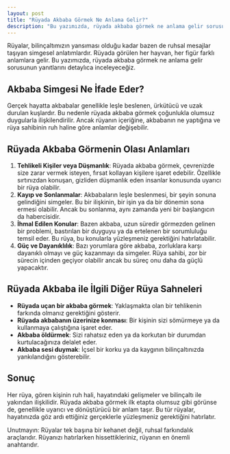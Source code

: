```yaml
---
layout: post
title: "Rüyada Akbaba Görmek Ne Anlama Gelir?"
description: "Bu yazımızda, rüyada akbaba görmek ne anlama gelir sorusunun yanıtlarını detaylıca inceleyeceğiz."
---
```


Rüyalar, bilinçaltımızın yansıması olduğu kadar bazen de ruhsal mesajlar taşıyan simgesel anlatımlardır. Rüyada görülen her hayvan, her figür farklı anlamlara gelir. Bu yazımızda, rüyada akbaba görmek ne anlama gelir sorusunun yanıtlarını detaylıca inceleyeceğiz.

## Akbaba Simgesi Ne İfade Eder?

Gerçek hayatta akbabalar genellikle leşle beslenen, ürkütücü ve uzak durulan kuşlardır. Bu nedenle rüyada akbaba görmek çoğunlukla olumsuz duygularla ilişkilendirilir. Ancak rüyanın içeriğine, akbabanın ne yaptığına ve rüya sahibinin ruh haline göre anlamlar değişebilir.

## Rüyada Akbaba Görmenin Olası Anlamları

1. **Tehlikeli Kişiler veya Düşmanlık**: Rüyada akbaba görmek, çevrenizde size zarar vermek isteyen, fırsat kollayan kişilere işaret edebilir. Özellikle sırtınızdan konuşan, gizliden düşmanlık eden insanlar konusunda uyarıcı bir rüya olabilir.
2. **Kayıp ve Sonlanmalar**: Akbabaların leşle beslenmesi, bir şeyin sonuna gelindiğini simgeler. Bu bir ilişkinin, bir işin ya da bir dönemin sona ermesi olabilir. Ancak bu sonlanma, aynı zamanda yeni bir başlangıcın da habercisidir.
3. **İhmal Edilen Konular**: Bazen akbaba, uzun süredir görmezden gelinen bir problemi, bastırılan bir duyguyu ya da ertelenen bir sorumluluğu temsil eder. Bu rüya, bu konularla yüzleşmeniz gerektiğini hatırlatabilir.
4. **Güç ve Dayanıklılık**: Bazı yorumlara göre akbaba, zorluklara karşı dayanıklı olmayı ve güç kazanmayı da simgeler. Rüya sahibi, zor bir sürecin içinden geçiyor olabilir ancak bu süreç onu daha da güçlü yapacaktır.

## Rüyada Akbaba ile İlgili Diğer Rüya Sahneleri

- **Rüyada uçan bir akbaba görmek**: Yaklaşmakta olan bir tehlikenin farkında olmanız gerektiğini gösterir.
- **Rüyada akbabanın üzerinize konması**: Bir kişinin sizi sömürmeye ya da kullanmaya çalıştığına işaret eder.
- **Akbaba öldürmek**: Sizi rahatsız eden ya da korkutan bir durumdan kurtulacağınıza delalet eder.
- **Akbaba sesi duymak**: İçsel bir korku ya da kaygının bilinçaltınızda yankılandığını gösterebilir.

## Sonuç

Her rüya, gören kişinin ruh hali, hayatındaki gelişmeler ve bilinçaltı ile yakından ilişkilidir. Rüyada akbaba görmek ilk etapta olumsuz gibi görünse de, genellikle uyarıcı ve dönüştürücü bir anlam taşır. Bu tür rüyalar, hayatınızda göz ardı ettiğiniz gerçeklerle yüzleşmeniz gerektiğini hatırlatır.

Unutmayın: Rüyalar tek başına bir kehanet değil, ruhsal farkındalık araçlarıdır. Rüyanızı hatırlarken hissettikleriniz, rüyanın en önemli anahtarıdır.